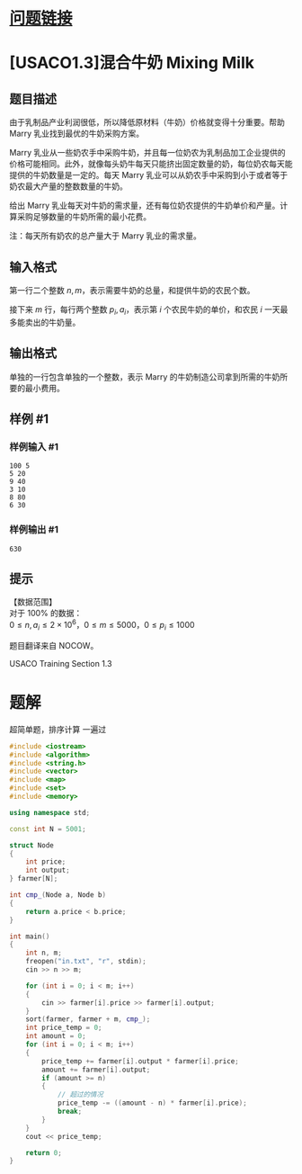 # [问题链接](https://www.luogu.com.cn/problem/P1208)

# [USACO1.3]混合牛奶 Mixing Milk

## 题目描述

由于乳制品产业利润很低，所以降低原材料（牛奶）价格就变得十分重要。帮助 Marry 乳业找到最优的牛奶采购方案。

Marry 乳业从一些奶农手中采购牛奶，并且每一位奶农为乳制品加工企业提供的价格可能相同。此外，就像每头奶牛每天只能挤出固定数量的奶，每位奶农每天能提供的牛奶数量是一定的。每天 Marry 乳业可以从奶农手中采购到小于或者等于奶农最大产量的整数数量的牛奶。

给出 Marry 乳业每天对牛奶的需求量，还有每位奶农提供的牛奶单价和产量。计算采购足够数量的牛奶所需的最小花费。

注：每天所有奶农的总产量大于 Marry 乳业的需求量。

## 输入格式

第一行二个整数 $n,m$，表示需要牛奶的总量，和提供牛奶的农民个数。

接下来 $m$ 行，每行两个整数 $p_i,a_i$，表示第 $i$ 个农民牛奶的单价，和农民 $i$ 一天最多能卖出的牛奶量。

## 输出格式

单独的一行包含单独的一个整数，表示 Marry 的牛奶制造公司拿到所需的牛奶所要的最小费用。

## 样例 #1

### 样例输入 #1

```
100 5
5 20
9 40
3 10
8 80
6 30
```

### 样例输出 #1

```
630
```

## 提示

【数据范围】  
对于 $100\%$ 的数据：  
$0 \le n,a_i \le 2 \times 10^6$，$0\le m \le 5000$，$0 \le p_i \le 1000$

题目翻译来自 NOCOW。

USACO Training Section 1.3

# 题解

超简单题，排序计算  一遍过

```cpp
#include <iostream>
#include <algorithm>
#include <string.h>
#include <vector>
#include <map>
#include <set>
#include <memory>

using namespace std;

const int N = 5001;

struct Node
{
    int price;
    int output;
} farmer[N];

int cmp_(Node a, Node b)
{
    return a.price < b.price;
}

int main()
{
    int n, m;
    freopen("in.txt", "r", stdin);
    cin >> n >> m;

    for (int i = 0; i < m; i++)
    {
        cin >> farmer[i].price >> farmer[i].output;
    }
    sort(farmer, farmer + m, cmp_);
    int price_temp = 0;
    int amount = 0;
    for (int i = 0; i < m; i++)
    {
        price_temp += farmer[i].output * farmer[i].price;
        amount += farmer[i].output;
        if (amount >= n)
        {
            // 超过的情况
            price_temp -= ((amount - n) * farmer[i].price);
            break;
        }
    }
    cout << price_temp;

    return 0;
}
```